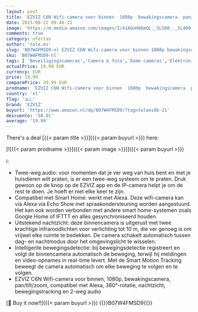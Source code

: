 ```yaml
---
layout: post
title: 'EZVIZ C6N Wifi-camera voor binnen  1080p  bewakingscamera  pan/tilt/zoom  compatibel met Alexa  360°-rotatie  nachtzicht  bewegingstracking en 2-weg audio'
date: 2025-08-22 09:46:15
image: 'https://m.media-amazon.com/images/I/41AQoH6KmQL._SL500_._SL400_.jpg'
comments: true
category: ofertas
author: 'tole.es'
slug: 'B07W4FMSD9-nl EZVIZ C6N Wifi-camera voor binnen 1080p bewakingscamera...'
sku: 'B07W4FMSD9-nl'
tags: [ 'Beveiligingscameras','Camera & foto','Dome-cameras','Elektronica','ezviz','🇳🇱', ]
actualPrice: 19.99 EUR
currency: EUR
price: 19.99
comparePrice: 39.99 EUR
prodname: 'EZVIZ C6N Wifi-camera voor binnen  1080p  bewakingscamera  pan/tilt/zoom  compatibel met Alexa  360°-rotatie  nachtzicht  bewegingstracking en 2-weg audio'
country: 'nl'
flag: '🇳🇱'
brand: 'EZVIZ'
buyurl: 'https://www.amazon.nl/dp/B07W4FMSD9/?tag=tolees0b-21'
descuento: '50.01'
average: '19.99'
---
```


There's a deal [{{< param title >}}]({{< param buyurl >}})  here:

[![{{< param prodname >}}]({{< param image >}})]({{< param buyurl >}})

ℹ️:

- Twee-weg audio: voor momenten dat je ver weg van huis bent en met je huisdieren wilt praten, is er een twee-weg systeem om te praten. Druk gewoon op de knop op de EZVIZ app en de IP-camera helpt je om de rest te doen. Je hoeft er niet elke keer te zijn.
- Compatibel met Smart Home: werkt met Alexa. Deze wifi-camera kan via Alexa via Echo Show met spraakondersteuning worden aangestuurd. Het kan ook worden verbonden met andere smart home-systemen zoals Google Home of IFTTT en alles gesynchroniseerd houden.
- Uitstekend nachtzicht: deze binnencamera is uitgerust met twee krachtige infraroodlichten voor verlichting tot 10 m, die ver genoeg is om vrijwel elke ruimte te bedekken. De camera schakelt automatisch tussen dag- en nachtmodus door het omgevingslicht te wisselen.
- Intelligente bewegingsdetectie: bij bewegingsdetectie registreert en volgt de binnencamera automatisch de beweging, terwijl hij meldingen en video-opnames in real-time levert. Met de Smart Motion Tracking beweegt de camera automatisch om elke beweging te volgen en te volgen.
- EZVIZ C6N Wifi-camera voor binnen, 1080p, bewakingscamera, pan/tilt/zoom, compatibel met Alexa, 360°-rotatie, nachtzicht, bewegingstracking en 2-weg audio

[🛒 Buy it now!!]({{< param buyurl >}})
{{<world>}}B07W4FMSD9{{</world>}}

